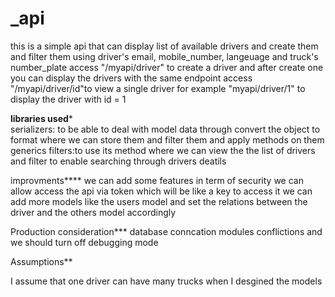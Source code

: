 # _api
this is a simple api that can display list of available drivers and create them and filter them using driver's email, mobile_number, langeuage and truck's number_plate
access "/myapi/driver" to create a driver and after create one you can display the drivers with the same endpoint 
access "/myapi/driver/id"to view a single driver for example "myapi/driver/1" to display the driver with id = 1 

****libraries used*****     
serializers: to be able to deal with model data through convert the object to format where we can store them and filter them and apply methods on them  
generics filters:to use its method where we can view the the list of drivers and filter to enable searching through drivers deatils 
     
improvments****
we can add some features in term of security we can allow access the api via token which will be like a key to access it 
we can add more models like the users model and set the relations between the driver and the others model accordingly 

Production consideration***
database conncation 
modules conflictions 
and we should turn off debugging mode 

Assumptions**

I assume that one driver can have many trucks when I desgined the models 
